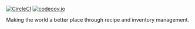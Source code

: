 [![CircleCI](https://circleci.com/gh/rhys-saldanha/reciplease/tree/master.svg?style=svg&circle-token=ae5f90383a510e80bfe4651c36942f25f4442106)](https://circleci.com/gh/rhys-saldanha/reciplease/tree/master)
[![codecov.io](https://codecov.io/gh/rhys-saldanha/reciplease/branch/master/graphs/badge.svg?token=lqPQFZZ3K5)](https://codecov.io/gh/rhys-saldanha/reciplease?branch=master)

Making the world a better place through recipe and inventory management.
